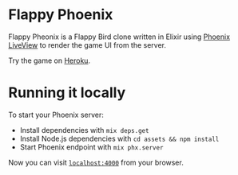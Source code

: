 # Flappy Phoenix

Flappy Pheonix is a Flappy Bird clone written in Elixir using
[Phoenix LiveView](https://github.com/phoenixframework/phoenix_live_view) to
render the game UI from the server.

Try the game on [Heroku](https://flappy-phoenix.herokuapp.com).

# Running it locally

To start your Phoenix server:

  * Install dependencies with `mix deps.get`
  * Install Node.js dependencies with `cd assets && npm install`
  * Start Phoenix endpoint with `mix phx.server`

Now you can visit [`localhost:4000`](http://localhost:4000) from your browser.
